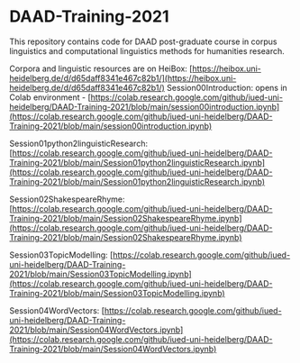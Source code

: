 # DAAD-Training-2021

This repository contains code for DAAD post-graduate course in corpus linguistics and computational linguistics methods for humanities research.

Corpora and linguistic resources are on HeiBox: [https://heibox.uni-heidelberg.de/d/d65daff8341e467c82b1/](https://heibox.uni-heidelberg.de/d/d65daff8341e467c82b1/)
Session00Introduction: opens in Colab environment - [https://colab.research.google.com/github/iued-uni-heidelberg/DAAD-Training-2021/blob/main/session00introduction.ipynb](https://colab.research.google.com/github/iued-uni-heidelberg/DAAD-Training-2021/blob/main/session00introduction.ipynb)

Session01python2linguisticResearch: [https://colab.research.google.com/github/iued-uni-heidelberg/DAAD-Training-2021/blob/main/Session01python2linguisticResearch.ipynb](https://colab.research.google.com/github/iued-uni-heidelberg/DAAD-Training-2021/blob/main/Session01python2linguisticResearch.ipynb)

Session02ShakespeareRhyme: [https://colab.research.google.com/github/iued-uni-heidelberg/DAAD-Training-2021/blob/main/Session02ShakespeareRhyme.ipynb](https://colab.research.google.com/github/iued-uni-heidelberg/DAAD-Training-2021/blob/main/Session02ShakespeareRhyme.ipynb)

Session03TopicModelling: [https://colab.research.google.com/github/iued-uni-heidelberg/DAAD-Training-2021/blob/main/Session03TopicModelling.ipynb](https://colab.research.google.com/github/iued-uni-heidelberg/DAAD-Training-2021/blob/main/Session03TopicModelling.ipynb)

Session04WordVectors: [https://colab.research.google.com/github/iued-uni-heidelberg/DAAD-Training-2021/blob/main/Session04WordVectors.ipynb](https://colab.research.google.com/github/iued-uni-heidelberg/DAAD-Training-2021/blob/main/Session04WordVectors.ipynb)

